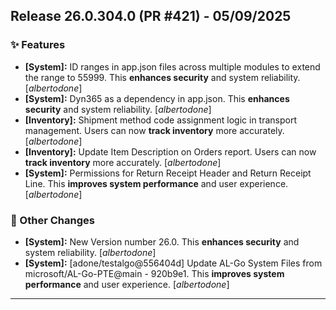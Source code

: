 ## Release 26.0.304.0 (PR #421) - 05/09/2025
### ✨ Features
  * **[System]:** ID ranges in app.json files across multiple modules to extend the range to 55999. This **enhances security** and system reliability. [*albertodone*]
  * **[System]:** Dyn365 as a dependency in app.json. This **enhances security** and system reliability. [*albertodone*]
  * **[Inventory]:** Shipment method code assignment logic in transport management. Users can now **track inventory** more accurately. [*albertodone*]
  * **[Inventory]:** Update Item Description on Orders report. Users can now **track inventory** more accurately. [*albertodone*]
  * **[System]:** Permissions for Return Receipt Header and Return Receipt Line. This **improves system performance** and user experience. [*albertodone*]

### 🔧 Other Changes
  * **[System]:** New Version number 26.0. This **enhances security** and system reliability. [*albertodone*]
  * **[System]:** [adone/testalgo@556404d] Update AL-Go System Files from microsoft/AL-Go-PTE@main - 920b9e1. This **improves system performance** and user experience. [*albertodone*]

---


